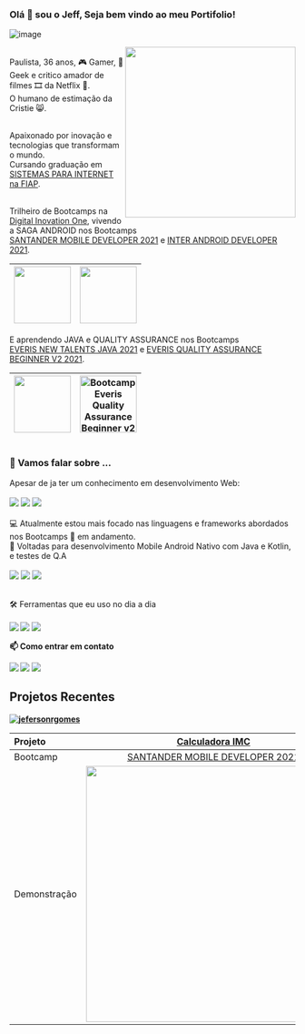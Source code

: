 ### Olá 👋 sou o Jeff, Seja bem vindo ao meu Portifolio!
![image](https://user-images.githubusercontent.com/10172471/126145323-69e55029-d649-4d5d-b6d1-f1494c6367b7.png)

<p align="left"> <img src="https://raw.githubusercontent.com/MicaelliMedeiros/micaellimedeiros/master/image/computer-illustration.png" align="right" width="300px">
<br>
Paulista, 36 anos, 🎮 Gamer, 🖖 Geek e critico amador de filmes 🎞 da Netflix 🍿. <br>
O humano de estimação da Cristie 😸.<br><br>
  
Apaixonado por inovação e tecnologias que transformam o mundo. <br>
Cursando graduação em [SISTEMAS PARA INTERNET na FIAP](https://www.fiap.com.br/graduacao/tecnologo/sistemas-para-internet/?gclid=Cj0KCQjw6NmHBhD2ARIsAI3hrM3aJH9HZjWwKgLyyndVQuW0zXOu38e-tnpCHlt76PrndNmoOfO6ruIaAk7NEALw_wcB).<br><br>

  
Trilheiro de Bootcamps na [Digital Inovation One](https://web.digitalinnovation.one/users/jeferson_rgomes?tab=achievements), vivendo a SAGA ANDROID nos Bootcamps<br>
[SANTANDER MOBILE DEVELOPER 2021](https://digitalinnovation.one/bootcamps/santander-mobile-developer) e [INTER ANDROID DEVELOPER 2021](https://digitalinnovation.one/bootcamps/inter-android-developer?utm_source=lp-orbi-techboost&utm_medium=organic&utm_campaign=inter-android-developer).

<img src="https://user-images.githubusercontent.com/10172471/126437209-13d83b1f-cb74-42f5-8943-0d4391af23ef.png" height="100px">|<img src="https://user-images.githubusercontent.com/10172471/126436996-095e9b17-c50f-4db1-8fae-482a99195492.png" height="100px">
-|-

E aprendendo JAVA e QUALITY ASSURANCE nos Bootcamps<br>
[EVERIS NEW TALENTS JAVA 2021](https://digitalinnovation.one/bootcamps/everis-new-talents-java) e [EVERIS QUALITY ASSURANCE BEGINNER V2 2021](https://digitalinnovation.one/bootcamps/everis-quality-assurance-beginner-2?fbclid=IwAR2OZD-HuT6CHdAfUlhFoGYXCf_ynPNT0hZ9-4HcIzdmX2m0qaFS5V2bCBw).
  
<img src="https://user-images.githubusercontent.com/10172471/126441816-0e890206-224a-47ec-8cdd-28881fa024c8.png" height="100px">|<img src="https://user-images.githubusercontent.com/10172471/126435577-03d7f5b9-4f02-4a2b-8f2d-6de2abc0753d.JPG" alt="Bootcamp Everis Quality Assurance Beginner v2 2021" height="100px">
-|-
</p>

#

### 💬 Vamos falar sobre ...<br>

<p align="left">
  
Apesar de ja ter um conhecimento em desenvolvimento Web:<br>  
<img src="https://img.shields.io/badge/HTML5-E34F26?style=for-the-badge&logo=html5&logoColor=white" /> <img src="https://img.shields.io/badge/CSS3-1572B6?style=for-the-badge&logo=css3&logoColor=white" /> <img src="https://img.shields.io/badge/JavaScript-F7DF1E?style=for-the-badge&logo=javascript&logoColor=black" />
<br><br>
💻 Atualmente estou mais focado nas linguagens e frameworks abordados nos Bootcamps 🚀 em andamento.<br>
📲 Voltadas para desenvolvimento Mobile Android Nativo com Java e Kotlin, e testes de Q.A
  <br><br>
<img src="https://img.shields.io/badge/Dart-0175C2?style=for-the-badge&logo=dart&logoColor=white" /> <img src="https://img.shields.io/badge/Kotlin-0095D5?&style=for-the-badge&logo=kotlin&logoColor=purple" /> <img src="https://img.shields.io/badge/Java-ED8B00?style=for-the-badge&logo=java&logoColor=white">
<br><br>
  
</p>
 
<p align="left">
  🛠 Ferramentas que eu uso no dia a dia 
  <br><br><strong>
  
<img src="https://img.shields.io/badge/Windows-0078D6?style=for-the-badge&logo=windows&logoColor=white" />
<img src="https://img.shields.io/badge/Android_Studio-3DDC84?style=for-the-badge&logo=android-studio&logoColor=white" />
<img src="https://img.shields.io/badge/IntelliJIDEA-000000.svg?style=for-the-badge&logo=intellij-idea&logoColor=white" />
</p>
 
<p align="left">
📫 Como entrar em contato
</p>
  <a href="https://www.linkedin.com/in/jefersonribeirogomes" alt="Linkedin">
  <img src="https://img.shields.io/badge/LinkedIn-0077B5?style=for-the-badge&logo=linkedin&logoColor=white&link=https://www.linkedin.com/in/jefersonribeirogomes/" /></a> 
  <a href="https://www.facebook.com/jefersonrgomess" alt="Facebook">
  <img src="https://img.shields.io/badge/Facebook-1877F2?style=for-the-badge&logo=facebook&logoColor=white&link=https://www.facebook.com/jefersonrgomess"/></a> 
  <a href="https://www.instagram.com/jefersonrgomes/" alt="Instagram">
  <img src="https://img.shields.io/badge/Instagram-E4405F?style=for-the-badge&logo=instagram&logoColor=white&link=https://www.instagram.com/jefersonrgomes/"/></a>

</p>  

## Projetos Recentes

[![jefersonrgomes](https://github-readme-stats.vercel.app/api/top-langs/?username=jefersonrgomes&hide=html&layout=compact&theme=Tokyonight)](https://github.com/jefersonrgomes/)

Projeto      |[Calculadora IMC](https://github.com/jefersonrgomes/Android_Kotlin-CalculadoraIMC-SantanderBootcamp2021)|[Cartão de Negocios compartilhavel](https://github.com/jefersonrgomes/Android_Kotlin-BusinessCard-BANCOINTER_Bootcamp_2021)
:---|:---:|:---:
Bootcamp     |[SANTANDER MOBILE DEVELOPER 2021](https://digitalinnovation.one/bootcamps/santander-mobile-developer) |[INTER ANDROID DEVELOPER 2021](https://digitalinnovation.one/bootcamps/inter-android-developer?utm_source=lp-orbi-techboost&utm_medium=organic&utm_campaign=inter-android-developer)
Demonstração |<img src="https://user-images.githubusercontent.com/10172471/125567886-256bed62-350d-408e-a0d2-2113866579f8.gif" height="450px">|<img src="https://user-images.githubusercontent.com/10172471/126137221-79cac4b2-d737-46c6-b33a-4d89e7ef34f3.gif"  height="450px">

#


